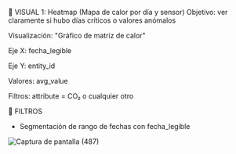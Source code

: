 
🔷 VISUAL 1: Heatmap (Mapa de calor por día y sensor)
Objetivo: ver claramente si hubo días críticos o valores anómalos

Visualización: "Gráfico de matriz de calor"

Eje X: fecha_legible

Eje Y: entity_id

Valores: avg_value

Filtros: attribute = CO₂ o cualquier otro

🔷 FILTROS
- Segmentación de rango de fechas con fecha_legible
  
![Captura de pantalla (487)](https://github.com/user-attachments/assets/b8699978-386e-4c37-9409-6c82373778d7)
